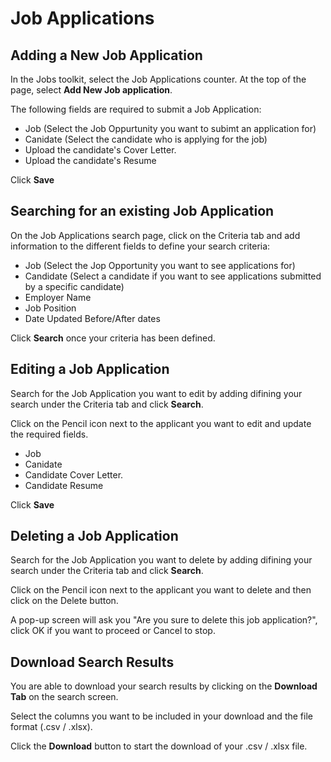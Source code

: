 # Job Applications

## Adding a New Job Application

In the Jobs toolkit, select the Job Applications counter. At the top of the page, select **Add New Job application**.

The following fields are required to submit a Job Application:
* Job (Select the Job Oppurtunity you want to subimt an application for)
* Canidate (Select the candidate who is applying for the job)
* Upload the candidate's Cover Letter.
* Upload the candidate's Resume

Click **Save**

## Searching for an existing Job Application

On the Job Applications search page, click on the Criteria tab and add information to the different fields to define your search criteria:
* Job (Select the Jop Opportunity you want to see applications for)
* Candidate (Select a candidate if you want to see applications submitted by a specific candidate)  
* Employer Name
* Job Position
* Date Updated Before/After dates

Click **Search** once your criteria has been defined.

## Editing a Job Application

Search for the Job Application you want to edit by adding difining your search under the Criteria tab and click **Search**. 

Click on the Pencil icon next to the applicant you want to edit and update the required fields.
* Job
* Canidate
* Candidate Cover Letter.
* Candidate Resume

Click **Save**

## Deleting a Job Application

Search for the Job Application you want to delete by adding difining your search under the Criteria tab and click **Search**. 

Click on the Pencil icon next to the applicant you want to delete and then click on the Delete button. 

A pop-up screen will ask you "Are you sure to delete this job application?", click OK if you want to proceed or Cancel to stop.

## Download Search Results

You are able to download your search results by clicking on the **Download Tab** on the search screen.

Select the columns you want to be included in your download and the file format (.csv / .xlsx).

Click the **Download** button to start the download of your .csv / .xlsx file.
